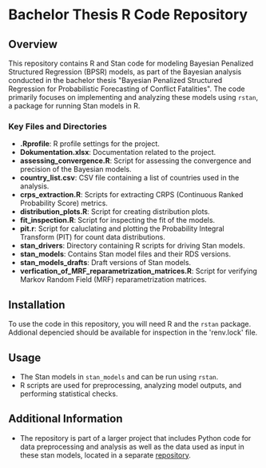 
# Bachelor Thesis R Code Repository

## Overview
This repository contains R and Stan code for modeling Bayesian Penalized Structured Regression (BPSR) models, as part of the Bayesian analysis conducted in the bachelor thesis "Bayesian Penalized Structured Regression for Probabilistic Forecasting of Conflict Fatalities". The code primarily focuses on implementing and analyzing these models using `rstan`, a package for running Stan models in R.

### Key Files and Directories
- **.Rprofile**: R profile settings for the project.
- **Dokumentation.xlsx**: Documentation related to the project.
- **assessing_convergence.R**: Script for assessing the convergence and precision of the Bayesian models.
- **country_list.csv**: CSV file containing a list of countries used in the analysis.
- **crps_extraction.R**: Scripts for extracting CRPS (Continuous Ranked Probability Score) metrics.
- **distribution_plots.R**: Script for creating distribution plots.
- **fit_inspection.R**: Script for inspecting the fit of the models.
- **pit.r**: Script for caluclating and plotting the Probability Integral Transform (PIT) for count data distributions.
- **stan_drivers**: Directory containing R scripts for driving Stan models.
- **stan_models**: Contains Stan model files and their RDS versions.
- **stan_models_drafts**: Draft versions of Stan models.
- **verfication_of_MRF_reparametrization_matrices.R**: Script for verifying Markov Random Field (MRF) reparametrization matrices.

## Installation
To use the code in this repository, you will need R and the `rstan` package. Addional depencied should be available for inspection in the 'renv.lock' file.

## Usage
- The Stan models in `stan_models` and can be run using `rstan`.
- R scripts are used for preprocessing, analyzing model outputs, and performing statistical checks.

## Additional Information
- The repository is part of a larger project that includes Python code for data preprocessing and analysis as well as the data used as input in these stan models, located in a separate [repository](https://github.com/simondrauz/bachelor_thesis).
